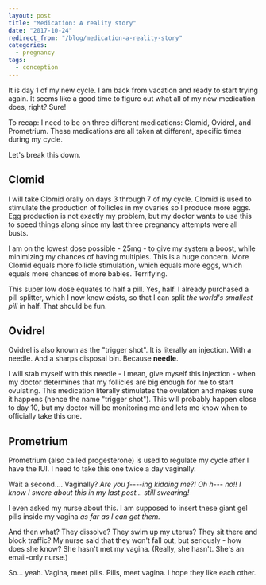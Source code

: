 ```yaml
---
layout: post
title: "Medication: A reality story"
date: "2017-10-24"
redirect_from: "/blog/medication-a-reality-story"
categories:
  - pregnancy
tags:
  - conception
---
```


It is day 1 of my new cycle. I am back from vacation and ready to start trying again. It seems like a good time to figure out what all of my new medication does, right? Sure!

To recap: I need to be on three different medications: Clomid, Ovidrel, and Prometrium. These medications are all taken at different, specific times during my cycle.

Let's break this down.

## Clomid

I will take Clomid orally on days 3 through 7 of my cycle. Clomid is used to stimulate the production of follicles in my ovaries so I produce more eggs. Egg production is not exactly my problem, but my doctor wants to use this to speed things along since my last three pregnancy attempts were all busts.

I am on the lowest dose possible - 25mg - to give my system a boost, while minimizing my chances of having multiples. This is a huge concern. More Clomid equals more follicle stimulation, which equals more eggs, which equals more chances of more babies. Terrifying.

This super low dose equates to half a pill. Yes, half. I already purchased a pill splitter, which I now know exists, so that I can split _the world's smallest pill_ in half. That should be fun.

## Ovidrel

Ovidrel is also known as the "trigger shot". It is literally an injection. With a needle. And a sharps disposal bin. Because **needle**.

I will stab myself with this needle - I mean, give myself this injection - when my doctor determines that my follicles are big enough for me to start ovulating. This medication literally stimulates the ovulation and makes sure it happens (hence the name "trigger shot"). This will probably happen close to day 10, but my doctor will be monitoring me and lets me know when to officially take this one.

## Prometrium

Prometrium (also called progesterone) is used to regulate my cycle after I have the IUI. I need to take this one twice a day vaginally.

Wait a second.... Vaginally? _Are you f----ing kidding me?! Oh h--- no!! I know I swore about this in my last post... still swearing!_

I even asked my nurse about this. I am supposed to insert these giant gel pills inside my vagina _as far as I can get them._

And then what? They dissolve? They swim up my uterus? They sit there and block traffic? My nurse said that they won't fall out, but seriously - how does she know? She hasn't met my vagina. (Really, she hasn't. She's an email-only nurse.)

So... yeah. Vagina, meet pills. Pills, meet vagina. I hope they like each other.
